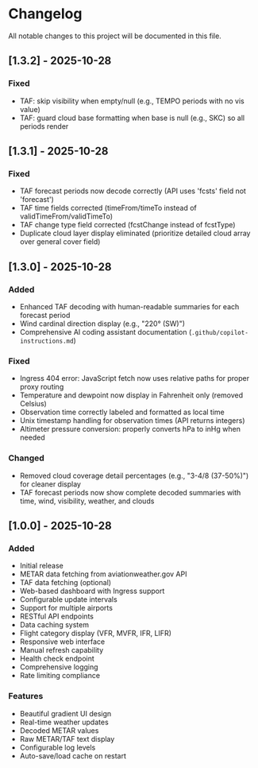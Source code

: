 # Changelog

All notable changes to this project will be documented in this file.

## [1.3.2] - 2025-10-28

### Fixed
- TAF: skip visibility when empty/null (e.g., TEMPO periods with no vis value)
- TAF: guard cloud base formatting when base is null (e.g., SKC) so all periods render

## [1.3.1] - 2025-10-28

### Fixed
- TAF forecast periods now decode correctly (API uses 'fcsts' field not 'forecast')
- TAF time fields corrected (timeFrom/timeTo instead of validTimeFrom/validTimeTo)
- TAF change type field corrected (fcstChange instead of fcstType)
- Duplicate cloud layer display eliminated (prioritize detailed cloud array over general cover field)

## [1.3.0] - 2025-10-28

### Added
- Enhanced TAF decoding with human-readable summaries for each forecast period
- Wind cardinal direction display (e.g., "220° (SW)")
- Comprehensive AI coding assistant documentation (`.github/copilot-instructions.md`)

### Fixed
- Ingress 404 error: JavaScript fetch now uses relative paths for proper proxy routing
- Temperature and dewpoint now display in Fahrenheit only (removed Celsius)
- Observation time correctly labeled and formatted as local time
- Unix timestamp handling for observation times (API returns integers)
- Altimeter pressure conversion: properly converts hPa to inHg when needed

### Changed
- Removed cloud coverage detail percentages (e.g., "3-4/8 (37-50%)") for cleaner display
- TAF forecast periods now show complete decoded summaries with time, wind, visibility, weather, and clouds

## [1.0.0] - 2025-10-28

### Added
- Initial release
- METAR data fetching from aviationweather.gov API
- TAF data fetching (optional)
- Web-based dashboard with Ingress support
- Configurable update intervals
- Support for multiple airports
- RESTful API endpoints
- Data caching system
- Flight category display (VFR, MVFR, IFR, LIFR)
- Responsive web interface
- Manual refresh capability
- Health check endpoint
- Comprehensive logging
- Rate limiting compliance

### Features
- Beautiful gradient UI design
- Real-time weather updates
- Decoded METAR values
- Raw METAR/TAF text display
- Configurable log levels
- Auto-save/load cache on restart
